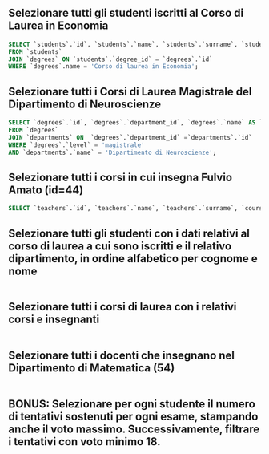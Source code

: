 ## Selezionare tutti gli studenti iscritti al Corso di Laurea in Economia

```sql
SELECT `students`.`id`, `students`.`name`, `students`.`surname`, `students`.`degree_id`, `students`.`registration_number`, `degrees`.`name` 
FROM `students` 
JOIN `degrees` ON `students`.`degree_id` = `degrees`.`id` 
WHERE `degrees`.name = 'Corso di laurea in Economia';
```

## Selezionare tutti i Corsi di Laurea Magistrale del Dipartimento di Neuroscienze

```sql
SELECT `degrees`.`id`, `degrees`.`department_id`, `degrees`.`name` AS `degrees_name`, `degrees`.`level`, `departments`.`name` AS `department_name`, `departments`.`email` 
FROM `degrees` 
JOIN `departments` ON  `degrees`.`department_id` =`departments`.`id` 
WHERE `degrees`.`level` = 'magistrale' 
AND `departments`.`name` = 'Dipartimento di Neuroscienze'; 
```

## Selezionare tutti i corsi in cui insegna Fulvio Amato (id=44)

```sql
SELECT `teachers`.`id`, `teachers`.`name`, `teachers`.`surname`, `courses`.`id` AS `courses_id`, `courses`.`name`, `courses`.`description`, `courses`.`period`, `courses`.`year` FROM `teachers` JOIN `course_teacher` ON `teachers`.`id` = `course_teacher`.`teacher_id` JOIN `courses` ON `courses`.`id` = `course_teacher`.`course_id` WHERE `teachers`.name = 'Fulvio' AND `teachers`.`surname` = 'Amato' AND `teachers`.`id` = 44; 
```

## Selezionare tutti gli studenti con i dati relativi al corso di laurea a cui sono iscritti e il relativo dipartimento, in ordine alfabetico per cognome e nome

```sql

```

## Selezionare tutti i corsi di laurea con i relativi corsi e insegnanti

```sql

```

## Selezionare tutti i docenti che insegnano nel Dipartimento di Matematica (54)

```sql

```

## BONUS: Selezionare per ogni studente il numero di tentativi sostenuti per ogni esame, stampando anche il voto massimo. Successivamente, filtrare i tentativi con voto minimo 18.

```sql

```
